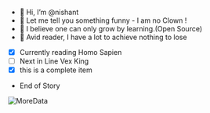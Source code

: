 - 👋 Hi, I’m @nishant
- 👀 Let me tell you something funny - I am no Clown ! 
- 🌱 I believe one can only grow by learning.(Open Source)
- 💞️ Avid reader, I have a lot to achieve nothing to lose
- [x] Currently reading Homo Sapien
- [ ] Next in Line Vex King
- [x] this is a complete item

- End of Story

<!---
nishantls/nishantls is a ✨ special ✨ repository because its `README.md` (this file) appears on your GitHub profile.
You can click the Preview link to take a look at your changes.
--->
![MoreData](https://user-images.githubusercontent.com/85852325/121834511-f9a16300-cc9c-11eb-9275-6810e78d15a3.jpg)

